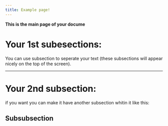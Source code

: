 ```yaml
---
title: Example page!
---
```


**This is the main page of your docume**

# Your 1st subesections: 

You can use subsection to seperate your text (these subsections will appear nicely on the top of the screen).

---

# Your 2nd subsection:

if you want you can make it have another subsection whitin it like this:
 
## Subsubsection

